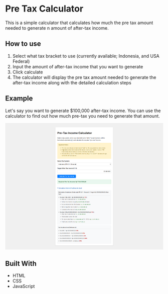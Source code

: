 # Pre Tax Calculator

This is a simple calculator that calculates how much the pre tax amount needed to generate n amount of after-tax income.

## How to use

1. Select what tax bracket to use (currently available; Indonesia, and USA Federal)
2. Input the amount of after-tax income that you want to generate
3. Click calculate
4. The calculator will display the pre tax amount needed to generate the after-tax income along with the detailed calculation steps

## Example

Let's say you want to generate $100,000 after-tax income. You can use the calculator to find out how much pre-tax you need to generate that amount.

![Example](./example.png)

## Built With

- HTML
- CSS
- JavaScript
